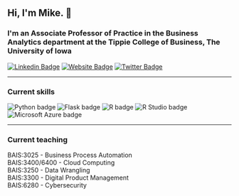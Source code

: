 ## Hi, I'm Mike. :wave:

### I'm an Associate Professor of Practice in the Business Analytics department at the Tippie College of Business, The University of Iowa

[![Linkedin Badge](https://img.shields.io/badge/-LinkedIn-0e76a8?style=flat-square&logo=Linkedin&logoColor=white)](https://linkedin.com/in/mikecolbert) [![Website Badge](https://img.shields.io/badge/Website-3b5998?style=flat-square&logo=google-chrome&logoColor=white)](https://businessanalytics.me/) [![Twitter Badge](https://img.shields.io/badge/-Twitter-00acee?style=flat-square&logo=Twitter&logoColor=white)](https://twitter.com/colbert_tweets)

---  

### Current skills
![Python badge](https://img.shields.io/static/v1?message=Python&logo=R&labelColor=3776AB&color=3776AB&logoColor=white&label=%20&style=for-the-badge) ![Flask badge](https://img.shields.io/static/v1?message=Flask&logo=Flask&labelColor=000000&color=000000&logoColor=white&label=%20&style=for-the-badge) ![R badge](https://img.shields.io/static/v1?message=R%20programming&logo=R&logoColor=3776AB&label&style=for-the-badge&color=f5f5f5) ![R Studio badge](https://img.shields.io/static/v1?message=R%20Studio&logo=RStudio&labelColor=75AADB&color=75AADB&logoColor=white&label=%20&style=for-the-badge) ![Microsoft Azure badge](https://img.shields.io/static/v1?message=Azure&logo=Microsoft%20Azure&labelColor=0078D4&color=0078D4&logoColor=white&label=%20&style=for-the-badge) 

---

### Current teaching
BAIS:3025 - Business Process Automation  
BAIS:3400/6400 - Cloud Computing  
BAIS:3250 - Data Wrangling  
BAIS:3300 - Digital Product Management  
BAIS:6280 - Cybersecurity  

